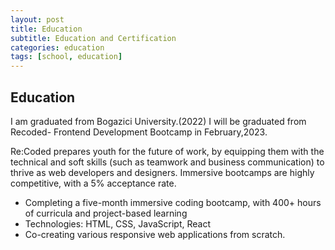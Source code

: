 ```yaml
---
layout: post
title: Education
subtitle: Education and Certification
categories: education
tags: [school, education]
---
```


## Education

I am graduated from Bogazici University.(2022)
I will be graduated from Recoded- Frontend Development Bootcamp in February,2023.

Re:Coded prepares youth for the future of work, by equipping them with the technical and soft skills (such as teamwork and business communication) to thrive as web developers and designers. Immersive bootcamps are highly competitive, with a 5% acceptance rate.
* Completing a five-month immersive coding bootcamp, with 400+ hours of curricula and project-based learning 
* Technologies: HTML, CSS, JavaScript, React
* Co-creating various responsive web applications from scratch.
